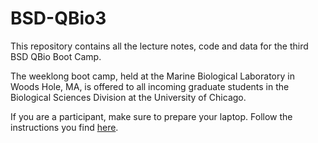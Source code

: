 # BSD-QBio3

This repository contains all the lecture notes, code and data for the third BSD QBio Boot Camp. 

The weeklong boot camp, held at the Marine Biological Laboratory in Woods Hole, MA, is offered to all incoming graduate students in the Biological Sciences Division at the University of Chicago. 

If you are a participant, make sure to prepare your laptop. Follow the instructions you find [here](https://stefanoallesina.github.io/BSD-QBio3/).
